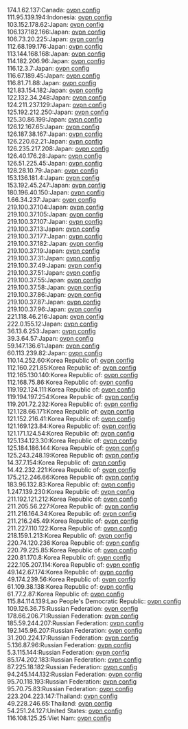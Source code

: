 174.1.62.137:Canada: [ovpn config](vpn/174_1_62_137.ovpn)  
111.95.139.194:Indonesia: [ovpn config](vpn/111_95_139_194.ovpn)  
103.152.178.62:Japan: [ovpn config](vpn/103_152_178_62.ovpn)  
106.137.182.166:Japan: [ovpn config](vpn/106_137_182_166.ovpn)  
106.73.20.225:Japan: [ovpn config](vpn/106_73_20_225.ovpn)  
112.68.199.176:Japan: [ovpn config](vpn/112_68_199_176.ovpn)  
113.144.168.168:Japan: [ovpn config](vpn/113_144_168_168.ovpn)  
114.182.206.96:Japan: [ovpn config](vpn/114_182_206_96.ovpn)  
116.12.3.7:Japan: [ovpn config](vpn/116_12_3_7.ovpn)  
116.67.189.45:Japan: [ovpn config](vpn/116_67_189_45.ovpn)  
116.81.71.88:Japan: [ovpn config](vpn/116_81_71_88.ovpn)  
121.83.154.182:Japan: [ovpn config](vpn/121_83_154_182.ovpn)  
122.132.34.248:Japan: [ovpn config](vpn/122_132_34_248.ovpn)  
124.211.237.129:Japan: [ovpn config](vpn/124_211_237_129.ovpn)  
125.192.212.250:Japan: [ovpn config](vpn/125_192_212_250.ovpn)  
125.30.86.199:Japan: [ovpn config](vpn/125_30_86_199.ovpn)  
126.12.167.65:Japan: [ovpn config](vpn/126_12_167_65.ovpn)  
126.187.38.167:Japan: [ovpn config](vpn/126_187_38_167.ovpn)  
126.220.62.21:Japan: [ovpn config](vpn/126_220_62_21.ovpn)  
126.235.217.208:Japan: [ovpn config](vpn/126_235_217_208.ovpn)  
126.40.176.28:Japan: [ovpn config](vpn/126_40_176_28.ovpn)  
126.51.225.45:Japan: [ovpn config](vpn/126_51_225_45.ovpn)  
128.28.10.79:Japan: [ovpn config](vpn/128_28_10_79.ovpn)  
153.136.181.4:Japan: [ovpn config](vpn/153_136_181_4.ovpn)  
153.192.45.247:Japan: [ovpn config](vpn/153_192_45_247.ovpn)  
180.196.40.150:Japan: [ovpn config](vpn/180_196_40_150.ovpn)  
1.66.34.237:Japan: [ovpn config](vpn/1_66_34_237.ovpn)  
219.100.37.104:Japan: [ovpn config](vpn/219_100_37_104.ovpn)  
219.100.37.105:Japan: [ovpn config](vpn/219_100_37_105.ovpn)  
219.100.37.107:Japan: [ovpn config](vpn/219_100_37_107.ovpn)  
219.100.37.13:Japan: [ovpn config](vpn/219_100_37_13.ovpn)  
219.100.37.177:Japan: [ovpn config](vpn/219_100_37_177.ovpn)  
219.100.37.182:Japan: [ovpn config](vpn/219_100_37_182.ovpn)  
219.100.37.19:Japan: [ovpn config](vpn/219_100_37_19.ovpn)  
219.100.37.31:Japan: [ovpn config](vpn/219_100_37_31.ovpn)  
219.100.37.49:Japan: [ovpn config](vpn/219_100_37_49.ovpn)  
219.100.37.51:Japan: [ovpn config](vpn/219_100_37_51.ovpn)  
219.100.37.55:Japan: [ovpn config](vpn/219_100_37_55.ovpn)  
219.100.37.58:Japan: [ovpn config](vpn/219_100_37_58.ovpn)  
219.100.37.86:Japan: [ovpn config](vpn/219_100_37_86.ovpn)  
219.100.37.87:Japan: [ovpn config](vpn/219_100_37_87.ovpn)  
219.100.37.96:Japan: [ovpn config](vpn/219_100_37_96.ovpn)  
221.118.46.216:Japan: [ovpn config](vpn/221_118_46_216.ovpn)  
222.0.155.12:Japan: [ovpn config](vpn/222_0_155_12.ovpn)  
36.13.6.253:Japan: [ovpn config](vpn/36_13_6_253.ovpn)  
39.3.64.57:Japan: [ovpn config](vpn/39_3_64_57.ovpn)  
59.147.136.61:Japan: [ovpn config](vpn/59_147_136_61.ovpn)  
60.113.239.82:Japan: [ovpn config](vpn/60_113_239_82.ovpn)  
110.14.252.60:Korea Republic of: [ovpn config](vpn/110_14_252_60.ovpn)  
112.160.221.85:Korea Republic of: [ovpn config](vpn/112_160_221_85.ovpn)  
112.165.130.140:Korea Republic of: [ovpn config](vpn/112_165_130_140.ovpn)  
112.168.75.86:Korea Republic of: [ovpn config](vpn/112_168_75_86.ovpn)  
119.192.124.111:Korea Republic of: [ovpn config](vpn/119_192_124_111.ovpn)  
119.194.197.254:Korea Republic of: [ovpn config](vpn/119_194_197_254.ovpn)  
119.201.72.232:Korea Republic of: [ovpn config](vpn/119_201_72_232.ovpn)  
121.128.66.171:Korea Republic of: [ovpn config](vpn/121_128_66_171.ovpn)  
121.152.216.41:Korea Republic of: [ovpn config](vpn/121_152_216_41.ovpn)  
121.169.123.84:Korea Republic of: [ovpn config](vpn/121_169_123_84.ovpn)  
121.171.124.54:Korea Republic of: [ovpn config](vpn/121_171_124_54.ovpn)  
125.134.123.30:Korea Republic of: [ovpn config](vpn/125_134_123_30.ovpn)  
125.184.186.144:Korea Republic of: [ovpn config](vpn/125_184_186_144.ovpn)  
125.243.248.19:Korea Republic of: [ovpn config](vpn/125_243_248_19.ovpn)  
14.37.7.154:Korea Republic of: [ovpn config](vpn/14_37_7_154.ovpn)  
14.42.232.221:Korea Republic of: [ovpn config](vpn/14_42_232_221.ovpn)  
175.212.246.66:Korea Republic of: [ovpn config](vpn/175_212_246_66.ovpn)  
183.96.132.83:Korea Republic of: [ovpn config](vpn/183_96_132_83.ovpn)  
1.247.139.230:Korea Republic of: [ovpn config](vpn/1_247_139_230.ovpn)  
211.192.121.212:Korea Republic of: [ovpn config](vpn/211_192_121_212.ovpn)  
211.205.56.227:Korea Republic of: [ovpn config](vpn/211_205_56_227.ovpn)  
211.216.164.34:Korea Republic of: [ovpn config](vpn/211_216_164_34.ovpn)  
211.216.245.49:Korea Republic of: [ovpn config](vpn/211_216_245_49.ovpn)  
211.227.110.122:Korea Republic of: [ovpn config](vpn/211_227_110_122.ovpn)  
218.159.1.213:Korea Republic of: [ovpn config](vpn/218_159_1_213.ovpn)  
220.74.120.236:Korea Republic of: [ovpn config](vpn/220_74_120_236.ovpn)  
220.79.225.85:Korea Republic of: [ovpn config](vpn/220_79_225_85.ovpn)  
220.81.170.8:Korea Republic of: [ovpn config](vpn/220_81_170_8.ovpn)  
222.105.207.114:Korea Republic of: [ovpn config](vpn/222_105_207_114.ovpn)  
49.142.67.174:Korea Republic of: [ovpn config](vpn/49_142_67_174.ovpn)  
49.174.239.56:Korea Republic of: [ovpn config](vpn/49_174_239_56.ovpn)  
61.109.38.138:Korea Republic of: [ovpn config](vpn/61_109_38_138.ovpn)  
61.77.2.87:Korea Republic of: [ovpn config](vpn/61_77_2_87.ovpn)  
115.84.114.139:Lao People's Democratic Republic: [ovpn config](vpn/115_84_114_139.ovpn)  
109.126.36.75:Russian Federation: [ovpn config](vpn/109_126_36_75.ovpn)  
178.66.206.71:Russian Federation: [ovpn config](vpn/178_66_206_71.ovpn)  
185.59.244.207:Russian Federation: [ovpn config](vpn/185_59_244_207.ovpn)  
192.145.96.207:Russian Federation: [ovpn config](vpn/192_145_96_207.ovpn)  
31.200.224.17:Russian Federation: [ovpn config](vpn/31_200_224_17.ovpn)  
5.136.87.96:Russian Federation: [ovpn config](vpn/5_136_87_96.ovpn)  
5.3.115.144:Russian Federation: [ovpn config](vpn/5_3_115_144.ovpn)  
85.174.202.183:Russian Federation: [ovpn config](vpn/85_174_202_183.ovpn)  
87.225.18.182:Russian Federation: [ovpn config](vpn/87_225_18_182.ovpn)  
94.245.144.132:Russian Federation: [ovpn config](vpn/94_245_144_132.ovpn)  
95.70.118.193:Russian Federation: [ovpn config](vpn/95_70_118_193.ovpn)  
95.70.75.83:Russian Federation: [ovpn config](vpn/95_70_75_83.ovpn)  
223.204.223.147:Thailand: [ovpn config](vpn/223_204_223_147.ovpn)  
49.228.246.65:Thailand: [ovpn config](vpn/49_228_246_65.ovpn)  
54.251.24.127:United States: [ovpn config](vpn/54_251_24_127.ovpn)  
116.108.125.25:Viet Nam: [ovpn config](vpn/116_108_125_25.ovpn)  
